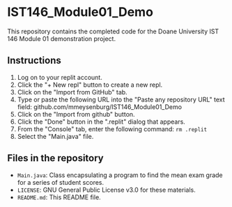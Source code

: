 # IST146_Module01_Demo

This repository contains the completed code for the Doane University IST 146 Module 01 demonstration project. 

## Instructions

1. Log on to your replit account. 
2. Click the "+ New repl" button to create a new repl. 
3. Click on the "Import from GitHub" tab. 
4. Type or paste the following URL into the "Paste any repository URL" text field: github.com/mmeysenburg/IST146_Module01_Demo
5. Click on the "Import from github" button.
6. Click the "Done" button in the ".replit" dialog that appears.
7. From the "Console" tab, enter the following command: `rm .replit`
8. Select the "Main.java" file. 


## Files in the repository

* `Main.java`: Class encapsulating a program to find the mean exam grade for a series of student scores. 
* `LICENSE`: GNU General Public License v3.0 for these materials.
* `README.md`: This README file.